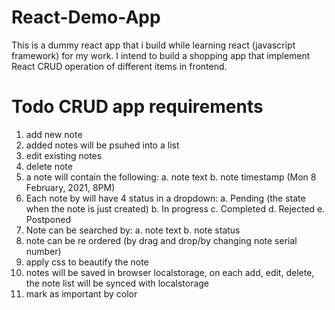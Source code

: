 # React-Demo-App
This is a dummy react app that i build while learning react (javascript framework) for my work. I intend to build a shopping app that implement React CRUD operation of different items in frontend.

# Todo CRUD app requirements

1. add new note
2. added notes will be psuhed into a list
3. edit existing notes
4. delete note
5. a note will contain the following:
a. note text
b. note timestamp (Mon 8 February, 2021, 8PM)
6. Each note by will have 4 status in a dropdown:
a. Pending (the state when the note is just created)
b. In progress
c. Completed
d. Rejected
e. Postponed
7. Note can be searched by:
a. note text
b. note status
8. note can be re ordered (by drag and drop/by changing note serial number)
9. apply css to beautify the note
10. notes will be saved in browser localstorage, on each add, edit, delete, the note list will be synced with localstorage
11. mark as important by color
